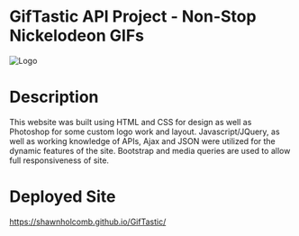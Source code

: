 # GifTastic API Project - Non-Stop Nickelodeon GIFs

![Logo](http://i68.tinypic.com/2mmtpw7.png)<br/>

# Description

This website was built using HTML and CSS for design as well as Photoshop for some custom logo work and layout.  Javascript/JQuery, as well as working knowledge of APIs, Ajax and JSON were utilized for the dynamic features of the site.  Bootstrap and media queries are used  to allow full responsiveness of site.

# Deployed Site

https://shawnholcomb.github.io/GifTastic/
